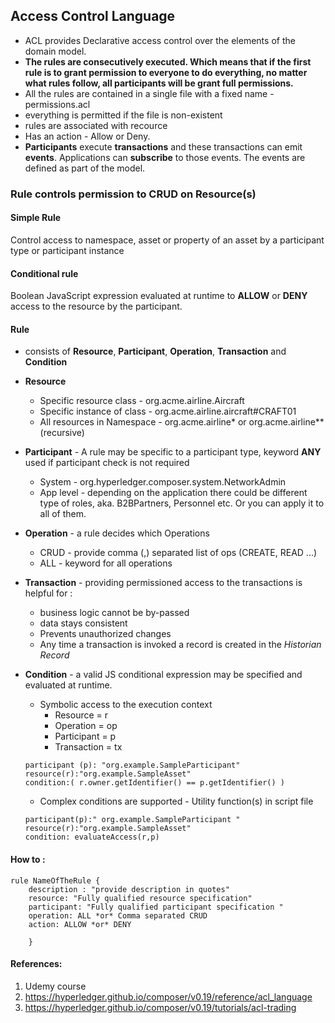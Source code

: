 ## Access Control Language 

- ACL provides Declarative access control over the elements of the domain model.
- __The rules are consecutively executed. Which means that if the first rule is to grant permission to everyone to do everything, no matter what rules follow, all participants will be grant full permissions.__ 
- All the rules are contained in a single file with a fixed name - permissions.acl
- everything is permitted if the file is non-existent
- rules are associated with recource
- Has an action - Allow or Deny.
- __Participants__ execute __transactions__ and these transactions can emit __events__. Applications can __subscribe__ to those events. The events are defined as part of the model.  
### Rule controls permission to CRUD on Resource(s)

#### Simple Rule 
Control access to namespace, asset or property of an asset by a participant type or participant instance

#### Conditional rule 
Boolean JavaScript expression evaluated at runtime to __ALLOW__ or __DENY__ access to the resource by the participant. 

#### Rule 
- consists of __Resource__, __Participant__, __Operation__, __Transaction__ and __Condition__

- __Resource__ 
    - Specific resource class - org.acme.airline.Aircraft
    - Specific instance of class - org.acme.airline.aircraft#CRAFT01
    - All resources in Namespace - org.acme.airline* or org.acme.airline** (recursive)
- __Participant__ - A rule may be specific to a participant type, keyword __ANY__ used if participant check is not required 
    - System - org.hyperledger.composer.system.NetworkAdmin
    - App level - depending on the application there could be different type of roles, aka. B2BPartners, Personnel etc. Or you can apply it to all of them. 
- __Operation__ - a rule decides which Operations 
    - CRUD - provide comma (,) separated list of ops (CREATE, READ ...)
    - ALL - keyword for all operations
- __Transaction__ - providing permissioned access to the transactions is helpful for : 
    - business logic cannot be by-passed 
    - data stays consistent 
    - Prevents unauthorized changes
    - Any time a transaction is invoked a record is created in the _Historian Record_ 
- __Condition__ - a valid JS conditional expression may be specified and evaluated at runtime.
    - Symbolic access to the execution context 
        - Resource = r 
        - Operation = op
        - Participant = p 
        - Transaction = tx
    ```
    participant (p): "org.example.SampleParticipant"
    resource(r):"org.example.SampleAsset"
    condition:( r.owner.getIdentifier() == p.getIdentifier() )
    ```
    - Complex conditions are supported - Utility function(s) in script file
    ```
    participant(p):" org.example.SampleParticipant "
    resource(r):"org.example.SampleAsset"
    condition: evaluateAccess(r,p)
    ```
    
#### How to : 
```
rule NameOfTheRule { 
    description : "provide description in quotes"
    resource: "Fully qualified resource specification"
    participant: "Fully qualified participant specification " 
    operation: ALL *or* Comma separated CRUD
    action: ALLOW *or* DENY

    } 
``` 

#### References: 
1. Udemy course 
2. https://hyperledger.github.io/composer/v0.19/reference/acl_language
3. https://hyperledger.github.io/composer/v0.19/tutorials/acl-trading